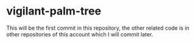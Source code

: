 # vigilant-palm-tree
This will be the first commit in this repository, the other related code is in other repositories of this account which I will commit later.

